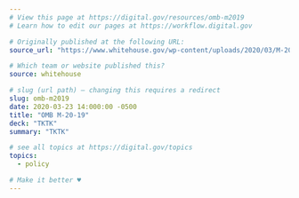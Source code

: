 ```yaml
---
# View this page at https://digital.gov/resources/omb-m2019
# Learn how to edit our pages at https://workflow.digital.gov

# Originally published at the following URL:
source_url: "https://www.whitehouse.gov/wp-content/uploads/2020/03/M-20-19.pdf"

# Which team or website published this?
source: whitehouse

# slug (url path) — changing this requires a redirect
slug: omb-m2019
date: 2020-03-23 14:000:00 -0500
title: "OMB M-20-19"
deck: "TKTK"
summary: "TKTK"

# see all topics at https://digital.gov/topics
topics: 
  - policy

# Make it better ♥
---
```

